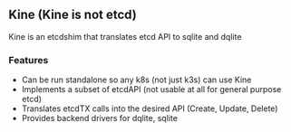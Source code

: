 ## Kine (Kine is not etcd)

Kine is an etcdshim that translates etcd API to sqlite and dqlite

### Features
- Can be run standalone so any k8s (not just k3s) can use Kine
- Implements a subset of etcdAPI (not usable at all for general purpose etcd)
- Translates etcdTX calls into the desired API (Create, Update, Delete)
- Provides backend drivers for dqlite, sqlite
